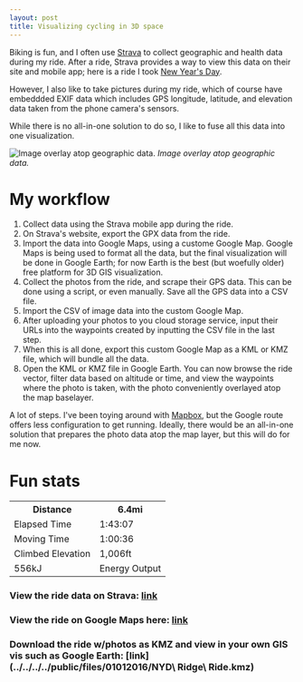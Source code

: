 ```yaml
---
layout: post
title: Visualizing cycling in 3D space
---
```


Biking is fun, and I often use [Strava](http://strava.com) to collect geographic and health data during my ride. After a ride, Strava provides a way to view this data on their site and mobile app; here is a ride I took [New Year's Day](https://www.strava.com/activities/460853226).

However, I also like to take pictures during my ride, which of course have embeddded EXIF data which includes GPS longitude, latitude, and elevation data taken from the phone camera's sensors.

While there is no all-in-one solution to do so, I like to fuse all this data into one visualization. 

![Image overlay atop geographic data.](../../../../public/img/post_img/2016-01-01-visualizing-cycling-3d.png "Image overlay atop geographic data.")
*Image overlay atop geographic data.*

# My workflow
1. Collect data using the Strava mobile app during the ride.
2. On Strava's website, export the GPX data from the ride.
3. Import the data into Google Maps, using a custome Google Map. Google Maps is being used to format all the data, but the final visualization will be done in Google Earth; for now Earth is the best (but woefully older) free platform for 3D GIS visualization.
4. Collect the photos from the ride, and scrape their GPS data. This can be done using a script, or even manually. Save all the GPS data into a CSV file.
5. Import the CSV of image data into the custom Google Map.
6. After uploading your photos to you cloud storage service, input their URLs into the waypoints created by inputting the CSV file in the last step.
7. When this is all done, export this custom Google Map as a KML or KMZ file, which will bundle all the data.
8. Open the KML or KMZ file in Google Earth. You can now browse the ride vector, filter data based on altitude or time, and view the waypoints where the photo is taken, with the photo conveniently overlayed atop the map baselayer.

A lot of steps. I've been toying around with [Mapbox](https://www.mapbox.com), but the Google route offers less configuration to get running. Ideally, there would be an all-in-one solution that prepares the photo data atop the map layer, but this will do for me now.

# Fun stats
<table>
  <tbody>
    <tr>
      <th>Distance</th>
      <th>6.4mi</th>
    </tr>
    <tr>
      <td>Elapsed Time</td>
      <td>1:43:07</td>
    </tr>
    <tr>
      <td>Moving Time</td>
      <td>1:00:36</td>
    </tr>
    <tr>
      <td>Climbed Elevation</td>
      <td>1,006ft</td>
    </tr>
    <tr>
      <td>556kJ</td>
      <td>Energy Output</td>
    </tr>
  </tbody>
</table>

### View the ride data on Strava: [link](https://www.strava.com/activities/460853226) <br>
### View the ride on Google Maps here: [link](https://www.google.com/maps/d/u/1/viewer?mid=zVfxGx3ZeYjc.kGD_ozKbdMO0) <br>
### Download the ride w/photos as KMZ and view in your own GIS vis such as Google Earth: [link](../../../../public/files/01012016/NYD\ Ridge\ Ride.kmz)